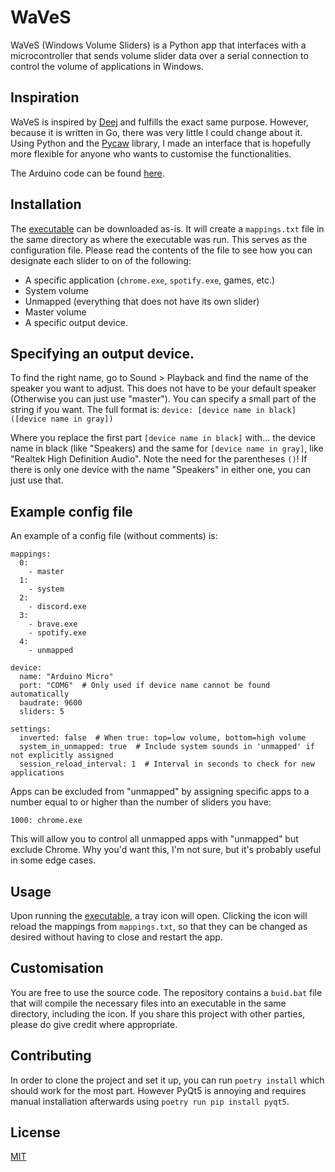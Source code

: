 # WaVeS

WaVeS (Windows Volume Sliders) is a Python app that interfaces with a microcontroller that sends volume slider data over a serial connection to control the volume of applications in Windows.

## Inspiration

WaVeS is inspired by [Deej](https://github.com/omriharel/deej) and fulfills the exact same purpose. However, because it is written in Go, there was very little I could change about it. Using Python and the [Pycaw](https://github.com/AndreMiras) library, I made an interface that is hopefully more flexible for anyone who wants to customise the functionalities.

The Arduino code can be found [here](https://github.com/omriharel/deej/blob/master/arduino/deej-5-sliders-vanilla/deej-5-sliders-vanilla.ino).

## Installation

The [executable](https://github.com/JRitmeester/WaVeS/releases/) can be downloaded as-is. It will create a `mappings.txt` file in the same directory as where the executable was run. This serves as the configuration file. Please read the contents of the file to see how you can designate each slider to on of the following:
* A specific application (`chrome.exe`, `spotify.exe`, games, etc.)
* System volume
* Unmapped (everything that does not have its own slider)
* Master volume
* A specific output device. 
  
## Specifying an output device.
To find the right name, go to Sound > Playback and find the name of the speaker you want to adjust. This does not have 
to be your default speaker (Otherwise you can just use "master"). You can specify a small part of the string if you 
want. The full format is: `device: [device name in black] ([device name in gray])`

Where you replace the first part `[device name in black]` with... the device name in black (like "Speakers) and the same
for `[device name in gray]`, like "Realtek High Definition Audio". Note the need for the parentheses `()`! If there is 
only one device with the name "Speakers" in either one, you can just use that.


## Example config file
An example of a config file (without comments) is:
```
mappings:
  0:
    - master
  1:
    - system
  2:
    - discord.exe
  3:
    - brave.exe
    - spotify.exe
  4:
    - unmapped

device:
  name: "Arduino Micro"
  port: "COM6"  # Only used if device name cannot be found automatically
  baudrate: 9600
  sliders: 5

settings:
  inverted: false  # When true: top=low volume, bottom=high volume
  system_in_unmapped: true  # Include system sounds in 'unmapped' if not explicitly assigned
  session_reload_interval: 1  # Interval in seconds to check for new applications
```

Apps can be excluded from "unmapped" by assigning specific apps to a number equal to or higher than the number of sliders you have:
```
1000: chrome.exe
```
This will allow you to control all unmapped apps with "unmapped" but exclude Chrome. Why you'd want this, I'm not sure, but it's probably useful in some edge cases.

## Usage
Upon running the [executable](https://github.com/JRitmeester/WaVeS/releases/download/v1.0/WaVeSv1.0.exe), a tray icon will open. Clicking the icon will reload the mappings from `mappings.txt`, so that they can be changed as desired without having to close and restart the app.

## Customisation
You are free to use the source code. The repository contains a `buid.bat` file that will compile the necessary files into an executable in the same directory, including the icon. If you share this project with other parties, please do give credit where appropriate.

## Contributing
In order to clone the project and set it up, you can run `poetry install` which should work for the most part. However PyQt5 is annoying and requires manual installation afterwards using `poetry run pip install pyqt5`.

## License
[MIT](https://choosealicense.com/licenses/mit/)
